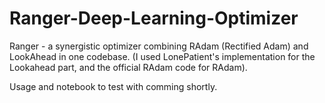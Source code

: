 # Ranger-Deep-Learning-Optimizer
Ranger - a synergistic optimizer combining RAdam (Rectified Adam) and LookAhead in one codebase.
(I used LonePatient's implementation for the Lookahead part, and the official RAdam code for RAdam).

Usage and notebook to test with comming shortly.



